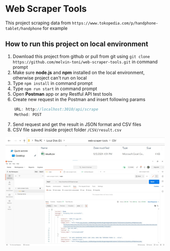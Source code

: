 # Web Scraper Tools

This project scraping data from ```https://www.tokopedia.com/p/handphone-tablet/handphone``` for example

## How to run this project on local environment
1. Download this project from github or pull from git using ```git clone https://github.com/melvin-toni/web-scraper-tools.git``` in command prompt
2. Make sure **node.js** and **npm** installed on the local environment, otherwise project can't run on local
3. Type ```npm install``` in command prompt
4. Type ```npm run start``` in command prompt
5. Open **Postman** app or any Restful API test tools
6. Create new request in the Postman and insert following params
```javascript
    URL: http://localhost:3010/api/scrape
    Method: POST
```
7. Send request and get the result in JSON format and CSV files
8. CSV file saved inside project folder ```/CSV/result.csv```

![Screenshot](./installer/result-in-csv.jpg?raw=true "Result in CSV")
![Screenshot](./installer/postman-example.jpg?raw=true "Postman example")